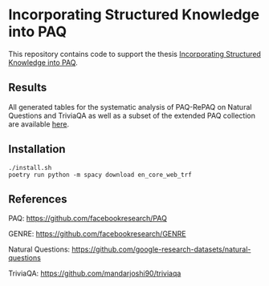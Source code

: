 # Incorporating Structured Knowledge into PAQ
This repository contains code to support the thesis [Incorporating Structured Knowledge into PAQ](./thesis.pdf).

## Results
All generated tables for the systematic analysis of PAQ-RePAQ on Natural Questions and TriviaQA as well as a subset of the extended PAQ collection are available [here](https://drive.google.com/drive/folders/1C6YraPIDmXYek7PD27Jd8opt9bHCuCOA?usp=sharing).

## Installation

```shell
./install.sh
poetry run python -m spacy download en_core_web_trf
```

## References
PAQ: https://github.com/facebookresearch/PAQ

GENRE: https://github.com/facebookresearch/GENRE

Natural Questions: https://github.com/google-research-datasets/natural-questions

TriviaQA: https://github.com/mandarjoshi90/triviaqa